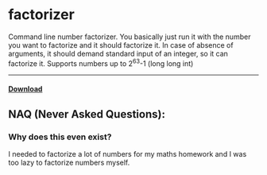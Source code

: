 # factorizer
Command line number factorizer.
You basically just run it with the number you want to factorize and it should factorize it.
In case of absence of arguments, it should demand standard input of an integer, so it can factorize it.
Supports numbers up to 2<sup>63</sup>-1 (long long int)
____
#### [Download](https://github.com/nutzboi/factorizer/releases)
## NAQ (Never Asked Questions):
### Why does this even exist?
I needed to factorize a lot of numbers for my maths homework and I was too lazy to factorize numbers myself.

